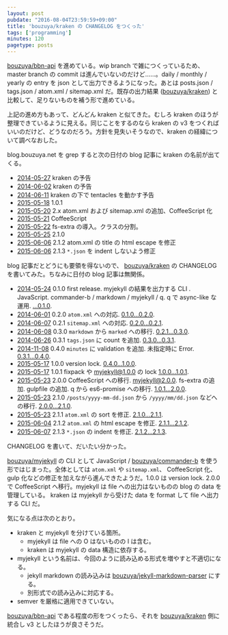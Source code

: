 ```yaml
---
layout: post
pubdate: "2016-08-04T23:59:59+09:00"
title: 'bouzuya/kraken の CHANGELOG をつくった'
tags: ['programming']
minutes: 120
pagetype: posts
---
```

[bouzuya/bbn-api][] を進めている。wip branch で雑につくっているため、master branch の commit は進んでいないのだけど……。daily / monthly / yearly の entry を json として出力できるようになった。あとは posts.json / tags.json / atom.xml / sitemap.xml だ。既存の出力結果 ([bouzuya/kraken][]) と比較して、足りないものを補う形で進めている。

上記の進め方もあって、どんどん kraken と似てきた。むしろ kraken のほうが整理できているように見える。同じことをするのなら kraken の v3 をつくればいいのだけど、どうなのだろう。方針を見失いそうなので、kraken の経緯について調べなおした。

blog.bouzuya.net を grep すると次の日付の blog 記事に kraken の名前が出てくる。

- [2014-05-27][] kraken の予告
- [2014-06-02][] kraken の予告
- [2014-06-11][] kraken の下で tentacles を動かす予告
- [2015-05-18][] 1.0.1
- [2015-05-20][] 2.x atom.xml および sitemap.xml の追加、CoffeeScript 化
- [2015-05-21][] CoffeeScript
- [2015-05-22][] fs-extra の導入。クラスの分割。
- [2015-05-25][] 2.1.0
- [2015-06-06][] 2.1.2 atom.xml の title の html escape を修正
- [2015-06-06][] 2.1.3 `*.json` を indent しないよう修正

blog 記事だとどうにも要領を得ないので、 [bouzuya/kraken][] の CHANGELOG を書いてみた。ちなみに日付の blog 記事は無関係。

- [2014-05-24][] 0.1.0 first release. myjekyll の結果を出力する CLI . JavaScript. commander-b / markdown / myjekyll / q. q で async-like な運用. [...0.1.0](https://github.com/bouzuya/kraken/compare/2498d55...0.1.0).
- [2014-06-01][] 0.2.0 `atom.xml` への対応. [0.1.0...0.2.0](https://github.com/bouzuya/kraken/compare/0.1.0...0.2.0).
- [2014-06-07][] 0.2.1 `sitemap.xml` への対応. [0.2.0...0.2.1](https://github.com/bouzuya/kraken/compare/0.2.0...0.2.1).
- [2014-06-08][] 0.3.0 `markdown` から `marked` への移行. [0.2.1...0.3.0](https://github.com/bouzuya/kraken/compare/0.2.1...0.3.0).
- [2014-06-26][] 0.3.1 `tags.json` に count を追加.  [0.3.0...0.3.1](https://github.com/bouzuya/kraken/compare/0.3.0...0.3.1).
- [2014-11-08][] 0.4.0 `minutes` に validation を追加. 未指定時に Error. [0.3.1...0.4.0](https://github.com/bouzuya/kraken/compare/0.3.1...0.4.0).
- [2015-05-17][] 1.0.0 version lock. [0.4.0...1.0.0](https://github.com/bouzuya/kraken/compare/0.4.0...1.0.0).
- [2015-05-17][] 1.0.1 fixpack や myjekyll@1.0.0 の lock [1.0.0...1.0.1](https://github.com/bouzuya/kraken/compare/1.0.0...1.0.1).
- [2015-05-23][] 2.0.0 CoffeeScript への移行. myjekyll@2.0.0. fs-extra の追加. gulpfile の追加. q から es6-promise への移行. [1.0.1...2.0.0](https://github.com/bouzuya/kraken/compare/1.0.1...2.0.0).
- [2015-05-23][] 2.1.0 `/posts/yyyy-mm-dd.json` から `/yyyy/mm/dd.json` などへの移行. [2.0.0...2.1.0](https://github.com/bouzuya/kraken/compare/2.0.0...2.1.0).
- [2015-05-23][] 2.1.1 `atom.xml` の sort を修正. [2.1.0...2.1.1](https://github.com/bouzuya/kraken/compare/2.1.0...2.1.1).
- [2015-06-04][] 2.1.2 `atom.xml` の html escape を修正. [2.1.1...2.1.2](https://github.com/bouzuya/kraken/compare/2.1.1...2.1.2).
- [2015-06-07][] 2.1.3 `*.json` の indent を修正. [2.1.2...2.1.3](https://github.com/bouzuya/kraken/compare/2.1.2...2.1.3).

CHANGELOG を書いて、だいたい分かった。

[bouzuya/myjekyll][] の CLI として JavaScript / [bouzuya/commander-b][] を使う形ではじまった。全体としては `atom.xml` や `sitemap.xml`、 CoffeeScript 化、 gulp 化などの修正を加えながら進んできたようだ。1.0.0 は version lock. 2.0.0 で CoffeeScript へ移行。myjekyll は file への出力はないものの blog の data を管理している。 kraken は myjekyll から受けた data を format して file へ出力する CLI だ。

気になる点は次のとおり。

- kraken と myjekyll を分けている箇所。
  - myjekyll は file への O はないものの I は含む。
  - kraken は myjekyll の data 構造に依存する。
- myjekyll という名前は、今回のように読み込める形式を増やすと不適切になる。
  - jekyll markdown の読み込みは [bouzuya/jekyll-markdown-parser][] にする。
  - 別形式での読み込みに対応する。
- semver を厳格に適用できていない。

[bouzuya/bbn-api][] である程度の形をつくったら、それを [bouzuya/kraken][] 側に統合し v3 としたほうが良さそうだ。

[2014-05-24]: http://blog.bouzuya.net/2014/05/24/
[2014-05-27]: http://blog.bouzuya.net/2014/05/27/
[2014-06-01]: http://blog.bouzuya.net/2014/06/01/
[2014-06-02]: http://blog.bouzuya.net/2014/06/02/
[2014-06-07]: http://blog.bouzuya.net/2014/06/07/
[2014-06-08]: http://blog.bouzuya.net/2014/06/08/
[2014-06-11]: http://blog.bouzuya.net/2014/06/11/
[2014-06-26]: http://blog.bouzuya.net/2014/06/26/
[2014-11-08]: http://blog.bouzuya.net/2014/11/08/
[2015-05-17]: http://blog.bouzuya.net/2015/05/17/
[2015-05-18]: http://blog.bouzuya.net/2015/05/18/
[2015-05-20]: http://blog.bouzuya.net/2015/05/20/
[2015-05-21]: http://blog.bouzuya.net/2015/05/21/
[2015-05-22]: http://blog.bouzuya.net/2015/05/22/
[2015-05-23]: http://blog.bouzuya.net/2015/05/23/
[2015-05-25]: http://blog.bouzuya.net/2015/05/25/
[2015-06-04]: http://blog.bouzuya.net/2015/06/04/
[2015-06-06]: http://blog.bouzuya.net/2015/06/06/
[2015-06-07]: http://blog.bouzuya.net/2015/06/07/
[bouzuya/bbn-api]: https://github.com/bouzuya/bbn-api
[bouzuya/commander-b]: https://github.com/bouzuya/commander-b
[bouzuya/jekyll-markdown-parser]: https://github.com/bouzuya/jekyll-markdown-parser
[bouzuya/kraken]: https://github.com/bouzuya/kraken
[bouzuya/myjekyll]: https://github.com/bouzuya/myjekyll
